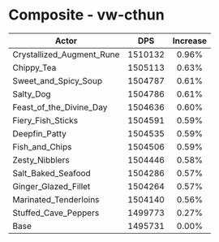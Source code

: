 # Composite - vw-cthun
| Actor | DPS | Increase |
|---|:---:|:---:|
|Crystallized_Augment_Rune|1510132|0.96%|
|Chippy_Tea|1505113|0.63%|
|Sweet_and_Spicy_Soup|1504787|0.61%|
|Salty_Dog|1504786|0.61%|
|Feast_of_the_Divine_Day|1504636|0.60%|
|Fiery_Fish_Sticks|1504591|0.59%|
|Deepfin_Patty|1504535|0.59%|
|Fish_and_Chips|1504506|0.59%|
|Zesty_Nibblers|1504446|0.58%|
|Salt_Baked_Seafood|1504286|0.57%|
|Ginger_Glazed_Fillet|1504264|0.57%|
|Marinated_Tenderloins|1504140|0.56%|
|Stuffed_Cave_Peppers|1499773|0.27%|
|Base|1495731|0.00%|
